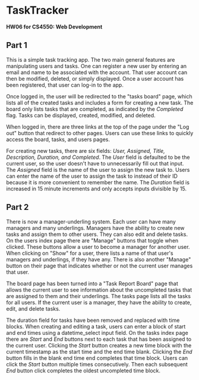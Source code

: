 # TaskTracker

**HW06 for CS4550: Web Development**

## Part 1

This is a simple task tracking app. The two main general features are manipulating users and tasks. One can register a new user by entering an email and name to be associated with the account. That user account can then be modified, deleted, or simply displayed. Once a user account has been registered, that user can log-in to the app.

Once logged in, the user will be redirected to the "tasks board" page, which lists all of the created tasks and includes a form for creating a new task. The board only lists tasks that are completed, as indicated by the *Completed* flag. Tasks can be displayed, created, modified, and deleted.

When logged in, there are three links at the top of the page under the "Log out" button that redirect to other pages. Users can use these links to quickly access the board, tasks, and users pages.

For creating new tasks, there are six fields: *User, Assigned, Title, Description, Duration, and Completed*. The *User* field is defaulted to be the current user, so the user doesn't have to unnecessarily fill out that input. The *Assigned* field is the name of the user to assign the new task to. Users can enter the name of the user to assign the task to instead of their ID because it is more convenient to remember the name. The *Duration* field is increased in 15 minute increments and only accepts inputs divisible by 15.

## Part 2

There is now a manager-underling system. Each user can have many managers and many underlings. Managers have the ability to create new tasks and assign them to other users. They can also edit and delete tasks. On the users index page there are "Manage" buttons that toggle when clicked. These buttons allow a user to become a manager for another user. When clicking on "Show" for a user, there lists a name of that user's managers and underlings, if they have any. There is also another "Manage" button on their page that indicates whether or not the current user manages that user.

The board page has been turned into a "Task Report Board" page that allows the current user to see information about the uncompleted tasks that are assigned to them and their underlings. The tasks page lists all the tasks for all users. If the current user is a manager, they have the ability to create, edit, and delete tasks.

The duration field for tasks have been removed and replaced with time blocks. When creating and editing a task, users can enter a block of start and end times using a datetime_select input field. On the tasks index page there are *Start* and *End* buttons next to each task that has been assigned to the current user. Clicking the *Start* button creates a new time block with the current timestamp as the start time and the end time blank. Clicking the *End* button fills in the blank end time end completes that time block. Users can click the *Start* button multiple times consecutively. Then each subsequent *End* button click completes the oldest uncompleted time block.
